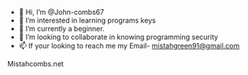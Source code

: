 - 👋 Hi, I’m @John-combs67
- 👀 I’m interested in learning programs keys
- 🌱 I’m currently a beginner.
- 💞️ I’m looking to collaborate in knowing programming security
- 📫 If your looking to reach me my Email-
mistahgreen91@gmail.com

<!---
John-combs67/John-combs67 is a ✨ special ✨ repository because its `README.md` (this file) appears on your GitHub profile.
You can click the Preview link to take a look at your changes.
--->Mistahcombs.net

